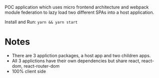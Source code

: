 POC application which uses micro frontend architecture and webpack module federation to lazy load two different SPAs into a host application.

Install and Run:  `yarn && yarn start`

# Notes

- There are 3 appliction packages, a host app and two children apps. 
- All 3 applictions have their own dependencies but share react, react-dom, react-router-dom
- 100% client side
